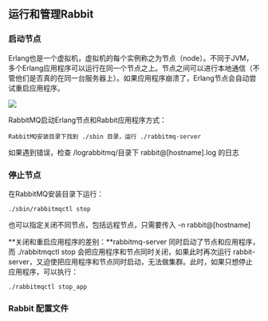 ## 运行和管理Rabbit

### 启动节点

Erlang也是一个虚拟机，虚拟机的每个实例称之为节点（node）。不同于JVM，多个Erlang应用程序可以运行在同一个节点之上。节点之间可以进行本地通信（不管他们是否真的在同一台服务器上）。如果应用程序崩溃了，Erlang节点会自动尝试重启应用程序。

<div>
    <image src="../img/node.png"></image>
</div>

RabbitMQ启动Erlang节点和Rabbit应用程序方式：

```
RabbitMQ安装目录下找到 ./sbin 目录，运行 ./rabbitmq-server
```

如果遇到错误，检查 /lograbbitmq/目录下 rabbit@[hostname].log 的日志

### 停止节点

在RabbitMQ安装目录下运行：

```
./sbin/rabbitmqctl stop
```

也可以指定关闭不同节点，包括远程节点，只需要传入 -n rabbit@[hostname]

**关闭和重启应用程序的差别：**rabbitmq-server 同时启动了节点和应用程序，而 ./rabbitmqctl stop 会把应用程序和节点同时关闭，如果此时再次运行 rabbit-server，又迫使把应用程序和节点同时启动，无法做集群。此时，如果只想停止应用程序，可以执行：

```
./rabbitmqctl stop_app
```

### Rabbit 配置文件